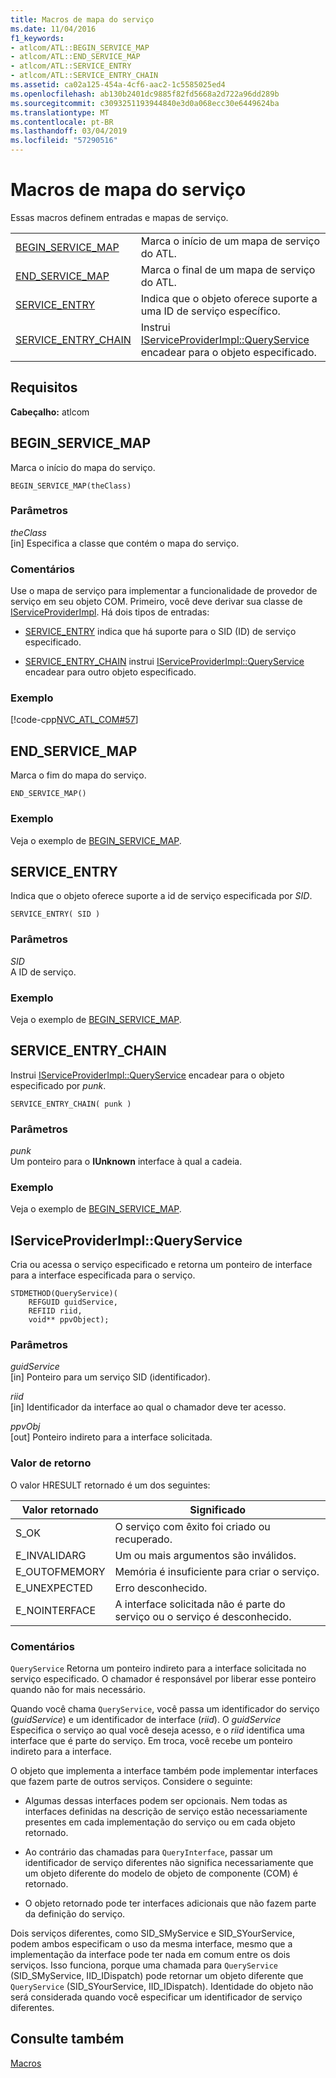 ```yaml
---
title: Macros de mapa do serviço
ms.date: 11/04/2016
f1_keywords:
- atlcom/ATL::BEGIN_SERVICE_MAP
- atlcom/ATL::END_SERVICE_MAP
- atlcom/ATL::SERVICE_ENTRY
- atlcom/ATL::SERVICE_ENTRY_CHAIN
ms.assetid: ca02a125-454a-4cf6-aac2-1c5585025ed4
ms.openlocfilehash: ab130b2401dc9885f82fd5668a2d722a96dd289b
ms.sourcegitcommit: c3093251193944840e3d0a068ecc30e6449624ba
ms.translationtype: MT
ms.contentlocale: pt-BR
ms.lasthandoff: 03/04/2019
ms.locfileid: "57290516"
---
```

# <a name="service-map-macros"></a>Macros de mapa do serviço

Essas macros definem entradas e mapas de serviço.

|||
|-|-|
|[BEGIN_SERVICE_MAP](#begin_service_map)|Marca o início de um mapa de serviço do ATL.|
|[END_SERVICE_MAP](#end_service_map)|Marca o final de um mapa de serviço do ATL.|
|[SERVICE_ENTRY](#service_entry)|Indica que o objeto oferece suporte a uma ID de serviço específico.|
|[SERVICE_ENTRY_CHAIN](#service_entry_chain)|Instrui [IServiceProviderImpl::QueryService](#queryservice) encadear para o objeto especificado.|

## <a name="requirements"></a>Requisitos

**Cabeçalho:** atlcom

##  <a name="begin_service_map"></a>  BEGIN_SERVICE_MAP

Marca o início do mapa do serviço.

```
BEGIN_SERVICE_MAP(theClass)
```

### <a name="parameters"></a>Parâmetros

*theClass*<br/>
[in] Especifica a classe que contém o mapa do serviço.

### <a name="remarks"></a>Comentários

Use o mapa de serviço para implementar a funcionalidade de provedor de serviço em seu objeto COM. Primeiro, você deve derivar sua classe de [IServiceProviderImpl](../../atl/reference/iserviceproviderimpl-class.md). Há dois tipos de entradas:

- [SERVICE_ENTRY](#service_entry) indica que há suporte para o SID (ID) de serviço especificado.

- [SERVICE_ENTRY_CHAIN](#service_entry_chain) instrui [IServiceProviderImpl::QueryService](#queryservice) encadear para outro objeto especificado.

### <a name="example"></a>Exemplo

[!code-cpp[NVC_ATL_COM#57](../../atl/codesnippet/cpp/service-map-macros_1.h)]

##  <a name="end_service_map"></a>  END_SERVICE_MAP

Marca o fim do mapa do serviço.

```
END_SERVICE_MAP()
```

### <a name="example"></a>Exemplo

Veja o exemplo de [BEGIN_SERVICE_MAP](#begin_service_map).

##  <a name="service_entry"></a>  SERVICE_ENTRY

Indica que o objeto oferece suporte a id de serviço especificada por *SID*.

```
SERVICE_ENTRY( SID )
```

### <a name="parameters"></a>Parâmetros

*SID*<br/>
A ID de serviço.

### <a name="example"></a>Exemplo

Veja o exemplo de [BEGIN_SERVICE_MAP](#begin_service_map).

##  <a name="service_entry_chain"></a>  SERVICE_ENTRY_CHAIN

Instrui [IServiceProviderImpl::QueryService](#queryservice) encadear para o objeto especificado por *punk*.

```
SERVICE_ENTRY_CHAIN( punk )
```

### <a name="parameters"></a>Parâmetros

*punk*<br/>
Um ponteiro para o **IUnknown** interface à qual a cadeia.

### <a name="example"></a>Exemplo

Veja o exemplo de [BEGIN_SERVICE_MAP](#begin_service_map).

##  <a name="queryservice"></a>  IServiceProviderImpl::QueryService

Cria ou acessa o serviço especificado e retorna um ponteiro de interface para a interface especificada para o serviço.

```
STDMETHOD(QueryService)(
    REFGUID guidService,
    REFIID riid,
    void** ppvObject);
```

### <a name="parameters"></a>Parâmetros

*guidService*<br/>
[in] Ponteiro para um serviço SID (identificador).

*riid*<br/>
[in] Identificador da interface ao qual o chamador deve ter acesso.

*ppvObj*<br/>
[out] Ponteiro indireto para a interface solicitada.

### <a name="return-value"></a>Valor de retorno

O valor HRESULT retornado é um dos seguintes:

|Valor retornado|Significado|
|------------------|-------------|
|S_OK|O serviço com êxito foi criado ou recuperado.|
|E_INVALIDARG|Um ou mais argumentos são inválidos.|
|E_OUTOFMEMORY|Memória é insuficiente para criar o serviço.|
|E_UNEXPECTED|Erro desconhecido.|
|E_NOINTERFACE|A interface solicitada não é parte do serviço ou o serviço é desconhecido.|

### <a name="remarks"></a>Comentários

`QueryService` Retorna um ponteiro indireto para a interface solicitada no serviço especificado. O chamador é responsável por liberar esse ponteiro quando não for mais necessário.

Quando você chama `QueryService`, você passa um identificador do serviço (*guidService*) e um identificador de interface (*riid*). O *guidService* Especifica o serviço ao qual você deseja acesso, e o *riid* identifica uma interface que é parte do serviço. Em troca, você recebe um ponteiro indireto para a interface.

O objeto que implementa a interface também pode implementar interfaces que fazem parte de outros serviços. Considere o seguinte:

- Algumas dessas interfaces podem ser opcionais. Nem todas as interfaces definidas na descrição de serviço estão necessariamente presentes em cada implementação do serviço ou em cada objeto retornado.

- Ao contrário das chamadas para `QueryInterface`, passar um identificador de serviço diferentes não significa necessariamente que um objeto diferente do modelo de objeto de componente (COM) é retornado.

- O objeto retornado pode ter interfaces adicionais que não fazem parte da definição do serviço.

Dois serviços diferentes, como SID_SMyService e SID_SYourService, podem ambos especificam o uso da mesma interface, mesmo que a implementação da interface pode ter nada em comum entre os dois serviços. Isso funciona, porque uma chamada para `QueryService` (SID_SMyService, IID_IDispatch) pode retornar um objeto diferente que `QueryService` (SID_SYourService, IID_IDispatch). Identidade do objeto não será considerada quando você especificar um identificador de serviço diferentes.

## <a name="see-also"></a>Consulte também

[Macros](../../atl/reference/atl-macros.md)
